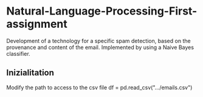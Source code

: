# Natural-Language-Processing-First-assignment
Development of a technology for a specific spam detection, based on the provenance and content of the email. 
Implemented by using a Naive Bayes classifier.

## Inizialitation
Modify the path to access to the csv file
df = pd.read_csv(".../emails.csv")

